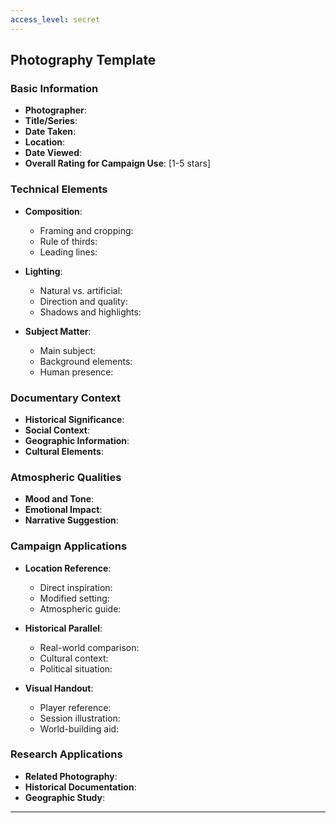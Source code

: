 ```yaml
---
access_level: secret
---
```


## Photography Template

### **Basic Information**
- **Photographer**: 
- **Title/Series**: 
- **Date Taken**: 
- **Location**: 
- **Date Viewed**: 
- **Overall Rating for Campaign Use**: [1-5 stars]

### **Technical Elements**
- **Composition**:
  - Framing and cropping:
  - Rule of thirds:
  - Leading lines:

- **Lighting**:
  - Natural vs. artificial:
  - Direction and quality:
  - Shadows and highlights:

- **Subject Matter**:
  - Main subject:
  - Background elements:
  - Human presence:

### **Documentary Context**
- **Historical Significance**: 
- **Social Context**: 
- **Geographic Information**: 
- **Cultural Elements**: 

### **Atmospheric Qualities**
- **Mood and Tone**: 
- **Emotional Impact**: 
- **Narrative Suggestion**: 

### **Campaign Applications**
- **Location Reference**:
  - Direct inspiration:
  - Modified setting:
  - Atmospheric guide:

- **Historical Parallel**:
  - Real-world comparison:
  - Cultural context:
  - Political situation:

- **Visual Handout**:
  - Player reference:
  - Session illustration:
  - World-building aid:

### **Research Applications**
- **Related Photography**: 
- **Historical Documentation**: 
- **Geographic Study**: 

---
